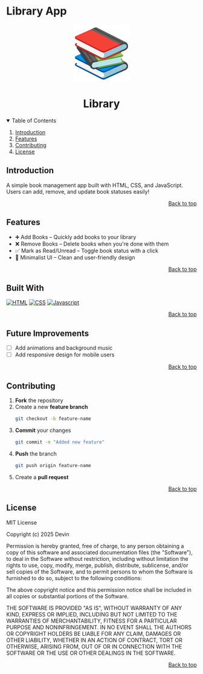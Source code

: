 # Library App

<div align="center">
    <img src='./library-app-logo.png' width=150>
    <h1>Library</h1>
</div>

<details open>
<summary>Table of Contents</summary>
<ol>
    <li>
    <a href="#introduction">Introduction</a>
    </li>
    <li>
    <a href="#features">Features</a>
    </li>
    <li><a href="#contributing">Contributing</a></li>
    <li><a href="#license">License</a></li>
</ol>
</details>

## Introduction
A simple book management app built with HTML, CSS, and JavaScript. Users can add, remove, and update book statuses easily!
<p align="right"><a href="#readme-top">Back to top</a></p>

## Features
- ➕ Add Books – Quickly add books to your library
- ❌ Remove Books – Delete books when you're done with them
- ✅ Mark as Read/Unread – Toggle book status with a click
- 🎨 Minimalist UI – Clean and user-friendly design
<p align="right"><a href="#readme-top">Back to top</a></p>

## Built With 
[![HTML]][HTML-url]
[![CSS]][CSS-url]
[![Javascript]][Javascript-url]
<p align="right"><a href="#readme-top">Back to top</a></p>


## Future Improvements
- [ ] Add animations and background music
- [ ] Add responsive design for mobile users
<p align="right"><a href="#readme-top">Back to top</a></p>


## Contributing 
1. **Fork** the repository
2. Create a new **feature branch** 
    ```sh
    git checkout -b feature-name
    ```
3. **Commit** your changes
    ```sh
    git commit -m "Added new feature"
    ```
4. **Push** the branch
    ```sh
    git push origin feature-name
    ```
5. Create a **pull request**
<p align="right"><a href="#readme-top">Back to top</a></p>

## License
MIT License

Copyright (c) 2025 Devin

Permission is hereby granted, free of charge, to any person obtaining a copy
of this software and associated documentation files (the "Software"), to deal
in the Software without restriction, including without limitation the rights
to use, copy, modify, merge, publish, distribute, sublicense, and/or sell
copies of the Software, and to permit persons to whom the Software is
furnished to do so, subject to the following conditions:

The above copyright notice and this permission notice shall be included in all
copies or substantial portions of the Software.

THE SOFTWARE IS PROVIDED "AS IS", WITHOUT WARRANTY OF ANY KIND, EXPRESS OR
IMPLIED, INCLUDING BUT NOT LIMITED TO THE WARRANTIES OF MERCHANTABILITY,
FITNESS FOR A PARTICULAR PURPOSE AND NONINFRINGEMENT. IN NO EVENT SHALL THE
AUTHORS OR COPYRIGHT HOLDERS BE LIABLE FOR ANY CLAIM, DAMAGES OR OTHER
LIABILITY, WHETHER IN AN ACTION OF CONTRACT, TORT OR OTHERWISE, ARISING FROM,
OUT OF OR IN CONNECTION WITH THE SOFTWARE OR THE USE OR OTHER DEALINGS IN THE
SOFTWARE.
<p align="right"><a href="#readme-top">Back to top</a></p>




[HTML]: https://img.shields.io/badge/HTML-%23E34F26.svg?style=for-the-badge&logo=html5&logoColor=white
[HTML-url]: https://html.spec.whatwg.org/multipage/

[CSS]: https://img.shields.io/badge/CSS-1572B6?style=for-the-badge&logo=css3&logoColor=fff
[CSS-url]: https://www.w3.org/Style/CSS/Overview.en.html

[Javascript]: https://img.shields.io/badge/JavaScript-F7DF1E?style=for-the-badge&logo=javascript&logoColor=000
[Javascript-url]: https://262.ecma-international.org/14.0/